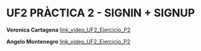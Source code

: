 # UF2 PRÀCTICA 2 - SIGNIN + SIGNUP


**Veronica Cartagena** 
[link_video_UF2_Ejercicio_P2](https://drive.google.com/file/d/1O6EugF6yqT9zk88_r86lWqBcYjzCuVwW/view?usp=sharing)

**Angelo Montenegro**
[link_video_UF2_Ejercicio_P2](https://drive.google.com/file/d/1ABApq4tdMGWj4ApgS7U4yuC85Napp8Dm/view?usp=sharing)
